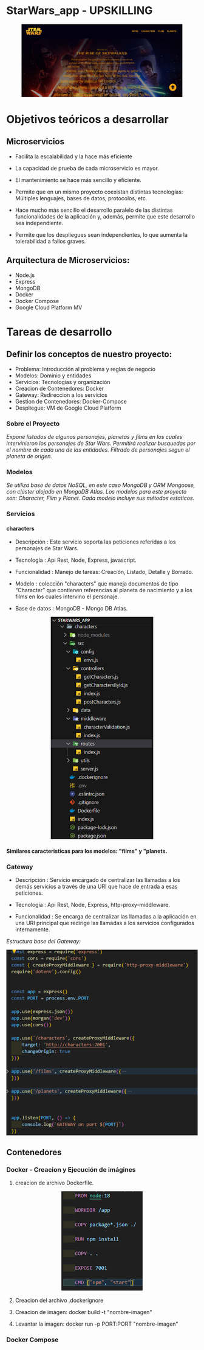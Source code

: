 # StarWars_app - UPSKILLING

<figure>
    <img src='./client/src/assets/banner.png' alt='banner'>
</figure>


# Objetivos teóricos a desarrollar

## Microservicios

* Facilita la escalabilidad y la hace más eficiente

* La capacidad de prueba de cada microservicio es mayor.

* El mantenimiento se hace más sencillo y eficiente.

* Permite que en un mismo proyecto coexistan distintas tecnologías: Múltiples lenguajes, bases de datos, protocolos, etc.

* Hace mucho más sencillo el desarrollo paralelo de las distintas funcionalidades de la aplicación y, además, permite que este desarrollo sea independiente.

* Permite que los despliegues sean independientes, lo que aumenta la tolerabilidad a fallos graves.


## Arquitectura de Microservicios:

* Node.js
* Express
* MongoDB
* Docker
* Docker Compose
* Google Cloud Platform MV

# Tareas de desarrollo
## Definir los conceptos de nuestro proyecto:

   * Problema: Introducción al problema y reglas de negocio
   * Modelos: Dominio y entidades
   * Servicios: Tecnologías y organización
   * Creacion de Contenedores: Docker
   * Gateway: Redireccion a los servicios 
   * Gestion de Contenedores: Docker-Compose
   * Despliegue: VM de Google Cloud Platform


### Sobre el Proyecto

_Expone listados de algunos personajes, planetas y films en los cuales intervinieron los personajes de Star Wars._
_Permitirá realizar busquedas por el nombre de cada una de las entidades. Filtrado de personajes segun el planeta de origen._

### Modelos

_Se utiliza base de datos NoSQL, en este caso MongoDB y ORM Mongoose, con clúster alojado en MongoDB Atlas._
_Los modelos para este proyecto son: Character, Film y Planet._
_Cada modelo incluye sus métodos estaticos._

### Servicios

#### characters
- Descripción : Este servicio soporta las peticiones referidas a los personajes de Star Wars.
- Tecnología : Api Rest, Node, Express, javascript.

- Funcionalidad : Manejo de tareas: Creación, Listado, Detalle y Borrado.

- Modelo : colección "characters" que maneja documentos de tipo “Character” que contienen referencias al planeta de nacimiento y a los films en los cuales intervino el personaje.

- Base de datos : MongoDB - Mongo DB Atlas.


<p align="center" p=10>
    <img src='./client/src/assets/estructura.png' alt='estructura' />
</p>

#### Similares caracteristicas para los modelos: "films" y "planets.


### Gateway

- Descripción : Servicio encargado de centralizar las llamadas a los demás servicios a través de una URI que hace de entrada a esas peticiones.


- Tecnología : Api Rest, Node, Express, http-proxy-middleware.


- Funcionalidad : Se encarga de centralizar las llamadas a la aplicación en una URI principal que redirige las llamadas a los servicios configurados internamente.

_Estructura base del Gateway:_

<p align="center" p=10>
    <img src='./client/src/assets/gateway.png' alt='gateway' />
</p>


## Contenedores
### Docker - Creacion y Ejecución de imágines

1. creacion de archivo Dockerfile.

<p align="center" p=10>
    <img src='./client/src/assets/Dockerfile.png' alt='dockerfile' />
</p>

2. Creacion del archivo .dockerignore

3. Creacion de imágen:  docker build -t "nombre-imagen"

4. Levantar la imagen: docker run -p PORT:PORT "nombre-imagen"

### Docker Compose
